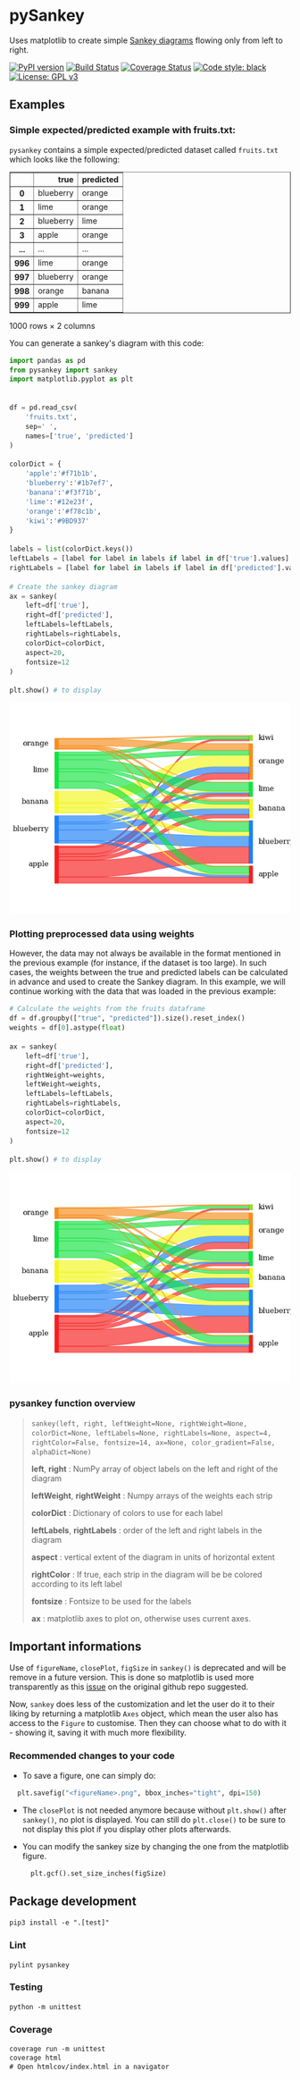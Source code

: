 # pySankey

Uses matplotlib to create simple <a href="https://en.wikipedia.org/wiki/Sankey_diagram">
Sankey diagrams</a> flowing only from left to right.

[![PyPI version](https://badge.fury.io/py/pySankeyBeta.svg)](https://badge.fury.io/py/pySankeyBeta)
[![Build Status](https://github.com/Pierre-Sassoulas/pySankey/actions/workflows/ci.yaml/badge.svg)](https://github.com/Pierre-Sassoulas/pySankey/actions/workflows/ci.yaml)
[![Coverage Status](https://coveralls.io/repos/github/Pierre-Sassoulas/pySankey/badge.svg?branch=master)](https://coveralls.io/github/Pierre-Sassoulas/pySankey?branch=master)
[![Code style: black](https://img.shields.io/badge/code%20style-black-000000.svg)](https://github.com/ambv/black)
[![License: GPL v3](https://img.shields.io/badge/License-GPLv3-blue.svg)](https://www.gnu.org/licenses/gpl-3.0)

## Examples

### Simple expected/predicted example with fruits.txt:

`pysankey` contains a simple expected/predicted dataset called `fruits.txt` which looks
like the following:

<div>
<table border="1" class="dataframe">
  <thead>
    <tr style="text-align: right;">
      <th></th>
      <th>true</th>
      <th>predicted</th>
    </tr>
  </thead>
  <tbody>
    <tr>
      <th>0</th>
      <td>blueberry</td>
      <td>orange</td>
    </tr>
    <tr>
      <th>1</th>
      <td>lime</td>
      <td>orange</td>
    </tr>
    <tr>
      <th>2</th>
      <td>blueberry</td>
      <td>lime</td>
    </tr>
    <tr>
      <th>3</th>
      <td>apple</td>
      <td>orange</td>
    </tr>
    <tr>
      <th>...</th>
      <td>...</td>
      <td>...</td>
    </tr>
    <tr>
      <th>996</th>
      <td>lime</td>
      <td>orange</td>
    </tr>
    <tr>
      <th>997</th>
      <td>blueberry</td>
      <td>orange</td>
    </tr>
    <tr>
      <th>998</th>
      <td>orange</td>
      <td>banana</td>
    </tr>
    <tr>
      <th>999</th>
      <td>apple</td>
      <td>lime</td>
    </tr>
  </tbody>
</table>
<p>1000 rows × 2 columns</p>
</div>

You can generate a sankey's diagram with this code:

```python
import pandas as pd
from pysankey import sankey
import matplotlib.pyplot as plt


df = pd.read_csv(
    'fruits.txt',
    sep=' ',
    names=['true', 'predicted']
)

colorDict = {
    'apple':'#f71b1b',
    'blueberry':'#1b7ef7',
    'banana':'#f3f71b',
    'lime':'#12e23f',
    'orange':'#f78c1b',
    'kiwi':'#9BD937'
}

labels = list(colorDict.keys())
leftLabels = [label for label in labels if label in df['true'].values]
rightLabels = [label for label in labels if label in df['predicted'].values]

# Create the sankey diagram
ax = sankey(
    left=df['true'],
    right=df['predicted'],
    leftLabels=leftLabels,
    rightLabels=rightLabels,
    colorDict=colorDict,
    aspect=20,
    fontsize=12
)

plt.show() # to display
```

![Fruity Alchemy](.github/img/fruits.png)

### Plotting preprocessed data using weights

However, the data may not always be available in the format mentioned in
the previous example (for instance, if the dataset is too large). In such cases, the weights
between the true and predicted labels can be calculated in advance and used to
create the Sankey diagram. In this example, we will continue working with the data that was loaded
in the previous example:

```python
# Calculate the weights from the fruits dataframe
df = df.groupby(["true", "predicted"]).size().reset_index()
weights = df[0].astype(float)

ax = sankey(
    left=df['true'],
    right=df['predicted'],
    rightWeight=weights,
    leftWeight=weights,
    leftLabels=leftLabels,
    rightLabels=rightLabels,
    colorDict=colorDict,
    aspect=20,
    fontsize=12
)

plt.show() # to display
```

![Fruity Alchemy](.github/img/fruits_weighted.png)

### pysankey function overview

> `sankey(left, right, leftWeight=None, rightWeight=None, colorDict=None, leftLabels=None, rightLabels=None, aspect=4, rightColor=False, fontsize=14, ax=None, color_gradient=False, alphaDict=None)`
>
> **left**, **right** : NumPy array of object labels on the left and right of the
> diagram
>
> **leftWeight**, **rightWeight** : Numpy arrays of the weights each strip
>
> **colorDict** : Dictionary of colors to use for each label
>
> **leftLabels**, **rightLabels** : order of the left and right labels in the diagram
>
> **aspect** : vertical extent of the diagram in units of horizontal extent
>
> **rightColor** : If true, each strip in the diagram will be be colored according to
> its left label
>
> **fontsize** : Fontsize to be used for the labels
>
> **ax** : matplotlib axes to plot on, otherwise uses current axes.

## Important informations

Use of `figureName`, `closePlot`, `figSize` in `sankey()` is deprecated and will be
remove in a future version. This is done so matplotlib is used more transparently as
this [issue](https://github.com/anazalea/pySankey/issues/26#issue-429312025) on the
original github repo suggested.

Now, `sankey` does less of the customization and let the user do it to their liking by
returning a matplotlib `Axes` object, which mean the user also has access to the
`Figure` to customise. Then they can choose what to do with it - showing it, saving it
with much more flexibility.

### Recommended changes to your code

- To save a figure, one can simply do:

```python
  plt.savefig("<figureName>.png", bbox_inches="tight", dpi=150)
```

- The `closePlot` is not needed anymore because without `plt.show()` after `sankey()`,
  no plot is displayed. You can still do `plt.close()` to be sure to not display this
  plot if you display other plots afterwards.

- You can modify the sankey size by changing the one from the matplotlib figure.
  ```python
    plt.gcf().set_size_inches(figSize)
  ```

## Package development

    pip3 install -e ".[test]"

### Lint

    pylint pysankey

### Testing

    python -m unittest

### Coverage

    coverage run -m unittest
    coverage html
    # Open htmlcov/index.html in a navigator
